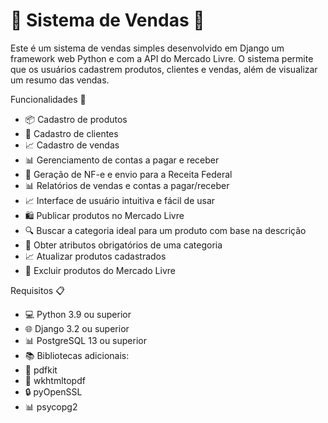 # 📌 Sistema de Vendas  🚀

Este é um sistema de vendas simples desenvolvido em Django um framework web Python e com a API do Mercado Livre. O sistema permite que os usuários cadastrem produtos, clientes e vendas, além de visualizar um resumo das vendas.

Funcionalidades 🚀
- 📦 Cadastro de produtos
- 👥 Cadastro de clientes
- 📈 Cadastro de vendas
- 📊 Gerenciamento de contas a pagar e receber
- 📝 Geração de NF-e e envio para a Receita Federal
- 📊 Relatórios de vendas e contas a pagar/receber
- 📈 Interface de usuário intuitiva e fácil de usar
- 🛍️ Publicar produtos no Mercado Livre
- 🔍 Buscar a categoria ideal para um produto com base na descrição
- 📝 Obter atributos obrigatórios de uma categoria
- 📈 Atualizar produtos cadastrados
- 🚫 Excluir produtos do Mercado Livre

Requisitos 📋
- 💻 Python 3.9 ou superior
- 🌐 Django 3.2 ou superior
- 📊 PostgreSQL 13 ou superior
- 📚 Bibliotecas adicionais:
- 📄 pdfkit
- 📄 wkhtmltopdf
- 🔒 pyOpenSSL
- 📊 psycopg2
